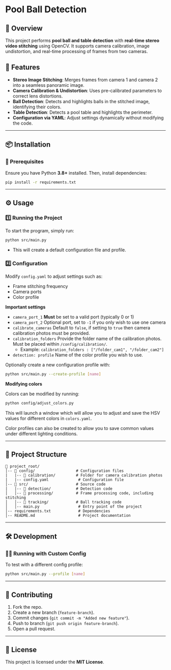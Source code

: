 # **Pool Ball Detection**

## **📌 Overview**

This project performs **pool ball and table detection** with **real-time stereo video stitching** using OpenCV. It supports camera calibration, image undistortion, and real-time processing of frames from two cameras.

## **🚀 Features**

- **Stereo Image Stitching**: Merges frames from camera 1 and camera 2 into a seamless panoramic image.
- **Camera Calibration & Undistortion**: Uses pre-calibrated parameters to correct lens distortions.
- **Ball Detection**: Detects and highlights balls in the stitched image, identifying their colors.
- **Table Detection**: Detects a pool table and highlights the perimeter.
- **Configuration via YAML**: Adjust settings dynamically without modifying the code.

---

## **📦 Installation**

### **🔧 Prerequisites**

Ensure you have Python **3.8+** installed. Then, install dependencies:

```bash
pip install -r requirements.txt
```

---

## **⚙️ Usage**

### **1️⃣ Running the Project**

To start the program, simply run:

```bash
python src/main.py
```

- This will create a default configuration file and profile.

### **2️⃣ Configuration**

Modify `config.yaml` to adjust settings such as:

- Frame stitching frequency
- Camera ports
- Color profile

**Important settings**

- `camera_port_1` **Must** be set to a valid port (typically 0 or 1)
- `camera_port_2` Optional port, set to `-1` if you only wish to use one camera
- `calibrate_cameras` Default to `false`, if setting to `true` then camera calibration photos must be provided.
- `calibration_folders` Provide the folder name of the calibration photos. Must be placed within `/config/calibration/`.
  - Example: `calibration_folders : ["/folder_cam1", "/folder_cam2"]`
- `detection: profile` Name of the color profile you wish to use.

Optionally create a new configuration profile with:

```bash
python src/main.py --create-profile [name]
```

**Modifying colors**

Colors can be modified by running:

```bash
python config/adjust_colors.py
```

This will launch a window which will allow you to adjust and save the HSV values for different colors in `colors.yaml`.

Color profiles can also be created to allow you to save common values under different lighting conditions.

---

## **📁 Project Structure**

```
📂 project_root/
│-- 📂 config/                  # Configuration files
|   |-- 📂 calibration/         # Folder for camera calibration photos
|   |-- config.yaml             # Configuration file
│-- 📂 src/                     # Source code
|   |-- 📂 detection/           # Detection code
│   │-- 📂 processing/          # Frame processing code, including stitching
│   │-- 📂 tracking/            # Ball tracking code
│   │-- main.py                 # Entry point of the project
│-- requirements.txt            # Dependencies
│-- README.md                   # Project documentation
```

---

## **🛠️ Development**

### **👨‍💻 Running with Custom Config**

To test with a different config profile:

```bash
python src/main.py --profile [name]
```

---

## **🙌 Contributing**

1. Fork the repo.
2. Create a new branch (`feature-branch`).
3. Commit changes (`git commit -m "Added new feature"`).
4. Push to branch (`git push origin feature-branch`).
5. Open a pull request.

---

## **📜 License**

This project is licensed under the **MIT License**.
